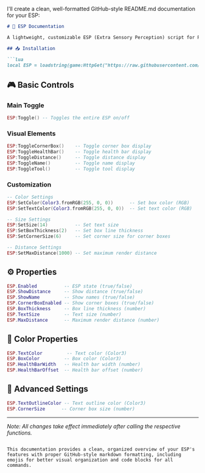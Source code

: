 I'll create a clean, well-formatted GitHub-style README.md documentation for your ESP:

```markdown
# 🎯 ESP Documentation

A lightweight, customizable ESP (Extra Sensory Perception) script for Roblox.

## 📥 Installation

```lua
local ESP = loadstring(game:HttpGet("https://raw.githubusercontent.com/GlockClipz/hookfunction/refs/heads/main/hookfunctionislethal.lua"))()
```

## 🎮 Basic Controls

### Main Toggle
```lua
ESP:Toggle() -- Toggles the entire ESP on/off
```

### Visual Elements
```lua
ESP:ToggleCornerBox()    -- Toggle corner box display
ESP:ToggleHealthBar()    -- Toggle health bar display
ESP:ToggleDistance()     -- Toggle distance display
ESP:ToggleName()         -- Toggle name display
ESP:ToggleTool()         -- Toggle tool display
```

### Customization
```lua
-- Color Settings
ESP:SetColor(Color3.fromRGB(255, 0, 0))      -- Set box color (RGB)
ESP:SetTextColor(Color3.fromRGB(255, 0, 0))  -- Set text color (RGB)

-- Size Settings
ESP:SetSize(14)          -- Set text size
ESP:SetBoxThickness(2)   -- Set box line thickness
ESP:SetCornerSize(6)     -- Set corner size for corner boxes

-- Distance Settings
ESP:SetMaxDistance(1000) -- Set maximum render distance
```

## ⚙️ Properties

```lua
ESP.Enabled          -- ESP state (true/false)
ESP.ShowDistance     -- Show distance (true/false)
ESP.ShowName         -- Show names (true/false)
ESP.CornerBoxEnabled -- Show corner boxes (true/false)
ESP.BoxThickness     -- Box line thickness (number)
ESP.TextSize         -- Text size (number)
ESP.MaxDistance      -- Maximum render distance (number)
```

## 🎨 Color Properties

```lua
ESP.TextColor         -- Text color (Color3)
ESP.BoxColor         -- Box color (Color3)
ESP.HealthBarWidth   -- Health bar width (number)
ESP.HealthBarOffset  -- Health bar offset (number)
```

## 🔧 Advanced Settings

```lua
ESP.TextOutlineColor -- Text outline color (Color3)
ESP.CornerSize      -- Corner box size (number)
```

---
*Note: All changes take effect immediately after calling the respective functions.*
```

This documentation provides a clean, organized overview of your ESP's features with proper GitHub-style markdown formatting, including emojis for better visual organization and code blocks for all commands.
